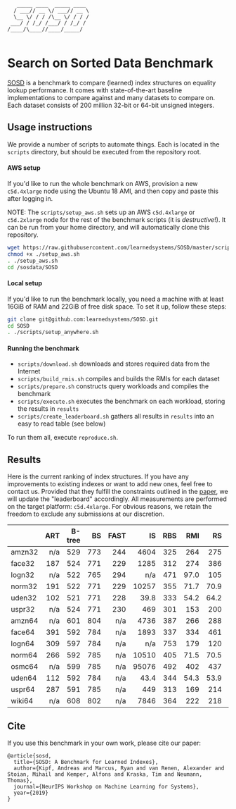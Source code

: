 ```
   _____ ____  _____ ____ 
  / ___// __ \/ ___// __ \
  \__ \/ / / /\__ \/ / / /
 ___/ / /_/ /___/ / /_/ / 
/____/\____//____/_____/  
                          
```

Search on Sorted Data Benchmark
====

[SOSD](https://learned.systems/papers/sosd.pdf) is a benchmark to compare (learned) index structures on equality lookup performance.
It comes with state-of-the-art baseline implementations to compare against and many datasets to compare on.
Each dataset consists of 200 million 32-bit or 64-bit unsigned integers.

## Usage instructions

We provide a number of scripts to automate things. Each is located in the `scripts` directory, but should be executed from the repository root.

#### AWS setup

If you'd like to run the whole benchmark on AWS, provision a new `c5d.4xlarge` node using the Ubuntu 18 AMI, and then copy and paste this after logging in.

NOTE: The `scripts/setup_aws.sh` sets up an AWS `c5d.4xlarge` or `c5d.2xlarge` node for the rest of the benchmark scripts (it is *destructive*!). It can be run from your home directory, and will automatically clone this repository.

```bash
wget https://raw.githubusercontent.com/learnedsystems/SOSD/master/scripts/setup_aws.sh
chmod +x ./setup_aws.sh
. ./setup_aws.sh
cd /sosdata/SOSD
```

#### Local setup

If you'd like to run the benchmark locally, you need a machine with at least 16GiB of RAM and 22GiB of free disk space.
To set it up, follow these steps:

```bash
git clone git@github.com:learnedsystems/SOSD.git
cd SOSD
. ./scripts/setup_anywhere.sh
```

#### Running the benchmark

* `scripts/download.sh` downloads and stores required data from the Internet
* `scripts/build_rmis.sh` compiles and builds the RMIs for each dataset
* `scripts/prepare.sh` constructs query workloads and compiles the benchmark
* `scripts/execute.sh` executes the benchmark on each workload, storing the results in `results`
* `scripts/create_leaderboard.sh` gathers all results in `results` into an easy to read table (see below)

To run them all, execute `reproduce.sh`.

## Results

Here is the current ranking of index structures.
If you have any improvements to existing indexes or want to add new ones, feel free to contact us.
Provided that they fulfill the constraints outlined in the [paper](https://learned.systems/papers/sosd.pdf), we will update the "leaderboard" accordingly.
All measurements are performed on the target platform: `c5d.4xlarge`.
For obvious reasons, we retain the freedom to exclude any submissions at our discretion.
 
|               | ART       | B-tree    | BS        | FAST      | IS        | RBS       | RMI       | RS        | TIP       |
| ------------- | ---------:| ---------:| ---------:| ---------:| ---------:| ---------:| ---------:| ---------:| ---------:|
| amzn32        |       n/a |       529 |       773 |       244 |      4604 |       325 |       264 |       275 |       731 |
| face32        |       187 |       524 |       771 |       229 |      1285 |       312 |       274 |       386 |       964 |
| logn32        |       n/a |       522 |       765 |       294 |       n/a |       471 |      97.0 |       105 |       744 |
| norm32        |       191 |       522 |       771 |       229 |     10257 |       355 |      71.7 |      70.9 |       884 |
| uden32        |       102 |       521 |       771 |       228 |      39.8 |       333 |      54.2 |      64.2 |       176 |
| uspr32        |       n/a |       524 |       771 |       230 |       469 |       301 |       153 |       200 |       400 |
| amzn64        |       n/a |       601 |       804 |       n/a |      4736 |       387 |       266 |       288 |       759 |
| face64        |       391 |       592 |       784 |       n/a |      1893 |       337 |       334 |       461 |      1232 |
| logn64        |       309 |       597 |       784 |       n/a |       n/a |       753 |       179 |       120 |       454 |
| norm64        |       266 |       592 |       785 |       n/a |     10510 |       405 |      71.5 |      70.5 |       862 |
| osmc64        |       n/a |       599 |       785 |       n/a |     95076 |       492 |       402 |       437 |      7186 |
| uden64        |       112 |       592 |       784 |       n/a |      43.4 |       344 |      54.3 |      53.9 |       193 |
| uspr64        |       287 |       591 |       785 |       n/a |       449 |       313 |       169 |       214 |       428 |
| wiki64        |       n/a |       608 |       802 |       n/a |      7846 |       364 |       222 |       218 |      1019 |

## Cite

If you use this benchmark in your own work, please cite our paper:

```
@article{sosd,
  title={SOSD: A Benchmark for Learned Indexes},
  author={Kipf, Andreas and Marcus, Ryan and van Renen, Alexander and Stoian, Mihail and Kemper, Alfons and Kraska, Tim and Neumann, Thomas},
  journal={NeurIPS Workshop on Machine Learning for Systems},
  year={2019}
}
```
